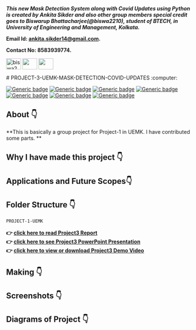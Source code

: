 ***This new Mask Detection System along with Covid Updates using Python is created by Ankita Sikder and also other group members special credit goes to Biswarup Bhattacharjee(@biswa2210), student of BTECH, in University of Engineering and Management, Kolkata.***

**Email Id: ankita.sikder14@gmail.com.** 

**Contact No: 8583939774.** 


<p align="left">
<a href="https://facebook.com/ankita.sikder.104" target="blank"><img align="center" src="https://cdn.jsdelivr.net/npm/simple-icons@3.0.1/icons/facebook.svg" alt="biswa2210" height="30" width="40" /></a>
<a href="https://instagram.com/ankita.sikder14" target="blank"><img align="center" src="https://cdn.jsdelivr.net/npm/simple-icons@3.0.1/icons/instagram.svg" alt="" height="30" width="40" /></a>
<a href="https://github.com/biswa2210/ankitasikder" target="blank"><img align="center" src="https://cdn.jsdelivr.net/npm/simple-icons@3.0.1/icons/github.svg" alt="" height="30" width="40" /></a>
</p>
# PROJECT-3-UEMK-MASK-DETECTION-COVID-UPDATES :computer: 

[![Generic badge](https://img.shields.io/badge/deep-learning-red)](https://shields.io/) [![Generic badge](https://img.shields.io/badge/artificial-neural%20retwork-yellow)](https://shields.io/) [![Generic badge](https://img.shields.io/badge/convolutional%20-neural%20network-orange)](https://shields.io/) [![Generic badge](https://img.shields.io/badge/MNIST-dataset-green)](https://shields.io/) [![Generic badge](https://img.shields.io/badge/Graphical%20-UI-brightgreen)](https://shields.io/) [![Generic badge](https://img.shields.io/badge/Tesseract-OCR-blue)](https://shields.io/) [![Generic badge](https://img.shields.io/badge/python-3.6-green)](https://shields.io/) 


## About :point_down: 

<div align="justified">
   
**This is basically a group project for Project-1 in UEMK. I have contributed some parts. **
</div>


## Why I have made this project :point_down:

<div align="justified">
   

</div>

## Applications and Future Scopes:point_down:



## Folder Structure :point_down:

```bash
PROJECT-1-UEMK

```                       

**:point_right: [click here to read Project3 Report](https://drive.google.com/file/d/15IqOM4K8SBVxaGbtE5LOFEmiupTEAu7G/view)<br>
:point_right: [click here to see Project3 PowerPoint Presentation](https://drive.google.com/file/d/1qD7uEHKcKbqrytWh7flyq1IBfE8Tqfiz/view)<br>
:point_right: [click here to view or download Project3 Demo Video](https://drive.google.com/file/d/1cgKl4oKrcXPUbekuUhQ1fua2md3TFTG_/view)**

## Making :point_down:

<div align="justified">
   
</div>

## Screenshots :point_down: 

<div align="center">

</div>

## Diagrams of Project :point_down:

<div align="center">

   
</div>


